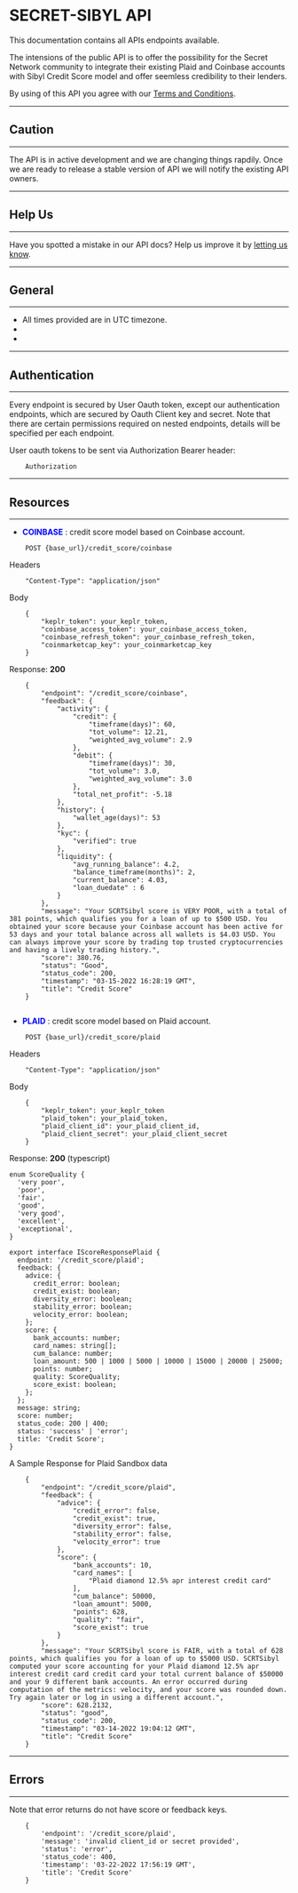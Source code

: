 # SECRET-SIBYL API

This documentation contains all APIs endpoints available.

The intensions of the public API is to offer the possibility for the Secret Network community to integrate their existing Plaid and Coinbase accounts with Sibyl Credit Score model and offer seemless credibility to their lenders.

By using of this API you agree with our [Terms and Conditions](https://).

---
## **Caution**
---
The API is in active development and we are changing things rapdily. Once we are ready to release a stable version of API we will notify the existing API owners.

---
## **Help Us**
---
Have you spotted a mistake in our API docs? Help us improve it by [letting us know](https://).

---
## **General**
---

+ All times provided are in UTC timezone.
+ 
+ 

---
## **Authentication**
---

Every endpoint is secured by User Oauth token, except our authentication endpoints, which are secured by Oauth Client key and secret. Note that there are certain permissions required on nested endpoints, details will be specified per each endpoint.

User oauth tokens to be sent via Authorization Bearer header:

```
    Authorization
```

---
## **Resources**
---

+ <span style="color:blue">**COINBASE**</span> : credit score model based on Coinbase account.

```
    POST {base_url}/credit_score/coinbase
```

Headers
```
    "Content-Type": "application/json"
```

Body
```
    {
        "keplr_token": your_keplr_token,
        "coinbase_access_token": your_coinbase_access_token,
        "coinbase_refresh_token": your_coinbase_refresh_token,
        "coinmarketcap_key": your_coinmarketcap_key
    }
```

Response: **200**
```
    {
        "endpoint": "/credit_score/coinbase",
        "feedback": {
            "activity": {
                "credit": {
                    "timeframe(days)": 60,
                    "tot_volume": 12.21,
                    "weighted_avg_volume": 2.9
                },
                "debit": {
                    "timeframe(days)": 30,
                    "tot_volume": 3.0,
                    "weighted_avg_volume": 3.0
                },
                "total_net_profit": -5.18
            },
            "history": {
                "wallet_age(days)": 53
            },
            "kyc": {
                "verified": true
            },
            "liquidity": {
                "avg_running_balance": 4.2,
                "balance_timeframe(months)": 2,
                "current_balance": 4.03,
                "loan_duedate" : 6
            }
        },
        "message": "Your SCRTSibyl score is VERY POOR, with a total of 381 points, which qualifies you for a loan of up to $500 USD. You obtained your score because your Coinbase account has been active for 53 days and your total balance across all wallets is $4.03 USD. You can always improve your score by trading top trusted cryptocurrencies and having a lively trading history.",
        "score": 380.76,
        "status": "Good",
        "status_code": 200,
        "timestamp": "03-15-2022 16:28:19 GMT",
        "title": "Credit Score"
    }
                
```

+ <span style="color:blue">**PLAID**</span> : credit score model based on Plaid account.

```
    POST {base_url}/credit_score/plaid
```

Headers
```
    "Content-Type": "application/json"
```

Body
```
    {
        "keplr_token": your_keplr_token
        "plaid_token": your_plaid_token,
        "plaid_client_id": your_plaid_client_id,
        "plaid_client_secret": your_plaid_client_secret
    }
```
Response: **200** (typescript)
```
enum ScoreQuality {
  'very poor',
  'poor',
  'fair',
  'good',
  'very good',
  'excellent',
  'exceptional',
}

export interface IScoreResponsePlaid {
  endpoint: '/credit_score/plaid';
  feedback: {
    advice: {
      credit_error: boolean;
      credit_exist: boolean;
      diversity_error: boolean;
      stability_error: boolean;
      velocity_error: boolean;
    };
    score: {
      bank_accounts: number;
      card_names: string[];
      cum_balance: number;
      loan_amount: 500 | 1000 | 5000 | 10000 | 15000 | 20000 | 25000;
      points: number;
      quality: ScoreQuality;
      score_exist: boolean;
    };
  };
  message: string;
  score: number;
  status_code: 200 | 400;
  status: 'success' | 'error';
  title: 'Credit Score';
}
```



A Sample Response for Plaid Sandbox data
```
    {
        "endpoint": "/credit_score/plaid",
        "feedback": {
            "advice": {
                "credit_error": false,
                "credit_exist": true,
                "diversity_error": false,
                "stability_error": false,
                "velocity_error": true
            },
            "score": {
                "bank_accounts": 10,
                "card_names": [
                    "Plaid diamond 12.5% apr interest credit card"
                ],
                "cum_balance": 50000,
                "loan_amount": 5000,
                "points": 628,
                "quality": "fair",
                "score_exist": true
            }
        },
        "message": "Your SCRTSibyl score is FAIR, with a total of 628 points, which qualifies you for a loan of up to $5000 USD. SCRTSibyl computed your score accounting for your Plaid diamond 12.5% apr interest credit card credit card your total current balance of $50000 and your 9 different bank accounts. An error occurred during computation of the metrics: velocity, and your score was rounded down. Try again later or log in using a different account.",
        "score": 628.2132,
        "status": "good",
        "status_code": 200,
        "timestamp": "03-14-2022 19:04:12 GMT",
        "title": "Credit Score"
    }
```

---
## **Errors**
---
Note that error returns do not have score or feedback keys.
```
    {
        'endpoint': '/credit_score/plaid',
        'message': 'invalid client_id or secret provided',
        'status': 'error',
        'status_code': 400,
        'timestamp': '03-22-2022 17:56:19 GMT',
        'title': 'Credit Score'
    }
```
